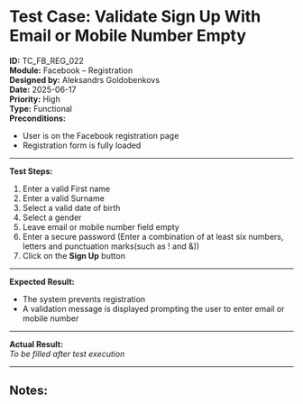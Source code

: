 # Test Case: Validate Sign Up With Email or Mobile Number Empty

**ID:** TC_FB_REG_022  
**Module:** Facebook – Registration  
**Designed by:** Aleksandrs Goldobenkovs  
**Date:** 2025-06-17  
**Priority:** High  
**Type:** Functional  
**Preconditions:**  
- User is on the Facebook registration page  
- Registration form is fully loaded

---

**Test Steps:**

1. Enter a valid First name
2. Enter a valid Surname
3. Select a valid date of birth
4. Select a gender
5. Leave email or mobile number field empty 
6. Enter a secure password (Enter a combination of at least six numbers, letters and punctuation marks(such as ! and &))  
7. Click on the **Sign Up** button

---

**Expected Result:**   
- The system prevents registration
- A validation message is displayed prompting the user to enter email or mobile number

---

**Actual Result:**  
_To be filled after test execution_

---

**Notes:**  
- 
